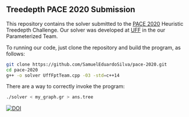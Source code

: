 ## Treedepth PACE 2020 Submission

This repository contains the solver submitted to the [PACE 2020](https://pacechallenge.org/2020/td/) Heuristic Treedepth Challenge. Our solver was developed at [UFF](http://www.uff.br/) in the our Parameterized Team.

To running our code, just clone the repository and build the program, as follows:

```bash
git clone https://github.com/SamuelEduardoSilva/pace-2020.git
cd pace-2020
g++ -o solver UffFptTeam.cpp -03 -std=c++14
```
There are a way to correctly invoke the program:

```bash
./solver < my_graph.gr > ans.tree
```

[![DOI](https://zenodo.org/badge/DOI/10.5281/zenodo.3872029.svg)](https://doi.org/10.5281/zenodo.3872029)
